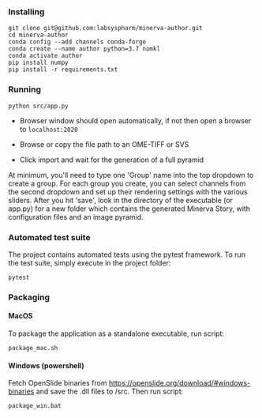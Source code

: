 ### Installing
```
git clone git@github.com:labsyspharm/minerva-author.git
cd minerva-author
conda config --add channels conda-forge
conda create --name author python=3.7 nomkl
conda activate author
pip install numpy
pip install -r requirements.txt
```

### Running

```
python src/app.py
```

- Browser window should open automatically, if not then open a browser to `localhost:2020`

- Browse or copy the file path to an OME-TIFF or SVS

- Click import and wait for the generation of a full pyramid

At minimum, you'll need to type one 'Group' name into the top dropdown to create a group. For each group you create, you can select channels from the second dropdown and set up their rendering settings with the various sliders. After you hit 'save', look in the directory of the executable (or app.py) for a new folder which contains the generated Minerva Story, with configuration files and an image pyramid.

### Automated test suite

The project contains automated tests using the pytest framework. To run the test suite, simply execute in the project folder:
```
pytest
```

### Packaging

#### MacOS

To package the application as a standalone executable, run script:
```
package_mac.sh
```

#### Windows (powershell)

Fetch OpenSlide binaries from https://openslide.org/download/#windows-binaries and save the .dll files to /src. Then run script:
```
package_win.bat
```

